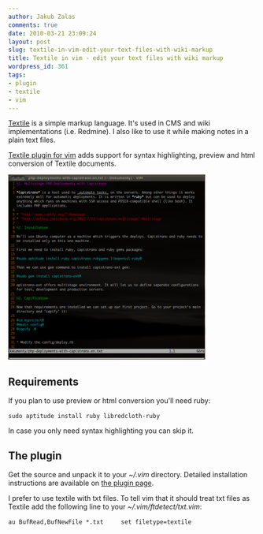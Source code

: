 ```yaml
---
author: Jakub Zalas
comments: true
date: 2010-03-21 23:09:24
layout: post
slug: textile-in-vim-edit-your-text-files-with-wiki-markup
title: Textile in vim - edit your text files with wiki markup
wordpress_id: 361
tags:
- plugin
- textile
- vim
---
```


[Textile](http://en.wikipedia.org/wiki/Textile_%28markup_language%29) is a simple markup language. It's used in CMS and wiki implementations (i.e. Redmine). I also like to use it while making notes in a plain text files.

[Textile plugin for vim](http://www.vim.org/scripts/script.php?script_id=2305) adds support for syntax highlighting, preview and html conversion of Textile documents.

<div class="text-center">
    <a href="/uploads/wp/2010/03/vim-textile.png"><img src="/uploads/wp/2010/03/vim-textile-400x375.png" title="Textile plugin in vim" alt="Textile plugin in vim" class="img-responsive" /></a>
</div>


## Requirements


If you plan to use preview or html conversion you'll need ruby:

    
    sudo aptitude install ruby libredcloth-ruby


In case you only need syntax highlighting you can skip it.


## The plugin


Get the source and unpack it to your _~/.vim_ directory. Detailed installation instructions are available on [the plugin page](http://www.vim.org/scripts/script.php?script_id=2305).

I prefer to use textile with txt files. To tell vim that it should treat txt files as Textile add the following line to your _~/.vim/ftdetect/txt.vim_:

    
```vim
au BufRead,BufNewFile *.txt     set filetype=textile
```
